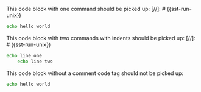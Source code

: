 This code block with one command should be picked up:
[//]: # ({sst-run-unix})
```bash
echo hello world
```

This code block with two commands with indents should be picked up:
[//]: # ({sst-run-unix})
```bash
echo line one
    echo line two
```

This code block without a comment code tag should not be picked up:
```bash
echo hello world
```

